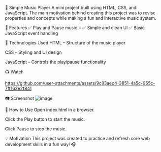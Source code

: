 🎵 Simple Music Player
A mini project built using HTML, CSS, and JavaScript. The main motivation behind creating this project was to revise properties and concepts while making a fun and interactive music system.

🚀 Features
✅ Play and Pause music 🎶
✅ Simple and clean UI
✅ Basic JavaScript event handling

📌 Technologies Used
HTML – Structure of the music player

CSS – Styling and UI design

JavaScript – Controls the play/pause functionality

📺 Watch

https://github.com/user-attachments/assets/9c83aec4-3851-4a5c-955c-7ff162e2f841

📷 Screenshot
![image](https://github.com/user-attachments/assets/d4990e0e-056c-4f34-8558-4b37fe6eb8c5)

📖 How to Use
Open index.html in a browser.

Click the Play button to start the music.

Click Pause to stop the music.

💡 Motivation
This project was created to practice and refresh core web development skills in a fun way! 🎧
